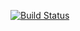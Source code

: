 [![Build Status](https://travis-ci.org/Kriordan/flasktaskr.svg?branch=master)](https://travis-ci.org/Kriordan/flasktaskr)

